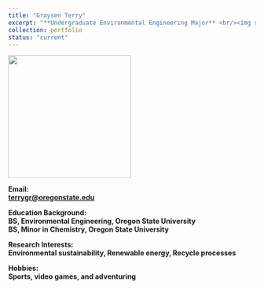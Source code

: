 ```yaml
---
title: "Graysen Terry"
excerpt: "**Undergraduate Environmental Engineering Major** <br/><img src='/images/GraysenTerry.png' width='250' height='250'>"
collection: portfolio
status: "current"
---
```


<img src='/images/GraysenTerry.png' width='250' height='250'>

**Email:** <br/>
**terrygr@oregonstate.edu**

**Education Background:** <br/>
**BS, Environmental Engineering, Oregon State University** <br/>
**BS, Minor in Chemistry, Oregon State University** <br/>

**Research Interests:** <br/>
**Environmental sustainability, Renewable energy, Recycle processes** <br/>

**Hobbies:** <br/>
**Sports, video games, and adventuring** <br/>
